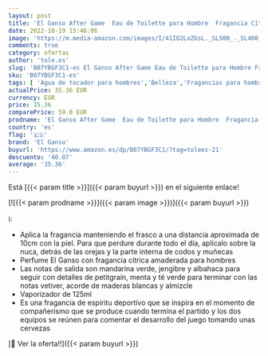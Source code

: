 ```yaml
---
layout: post
title: 'El Ganso After Game  Eau de Toilette para Hombre  Fragancia Cítrica Amaderada  125 ml con Vaporizador'
date: 2022-10-19 15:46:06
image: 'https://m.media-amazon.com/images/I/41IO2LoZGsL._SL500_._SL400_.jpg'
comments: true
category: ofertas
author: 'tole.es'
slug: 'B07YBGF3C1-es El Ganso After Game Eau de Toilette para Hombre Fragancia...'
sku: 'B07YBGF3C1-es'
tags: [ 'Agua de tocador para hombres','Belleza','Fragancias para hombres','Perfumes y fragancias','de','eau','el ganso','toilette','🇪🇸', ]
actualPrice: 35.36 EUR
currency: EUR
price: 35.36
comparePrice: 59.0 EUR
prodname: 'El Ganso After Game  Eau de Toilette para Hombre  Fragancia Cítrica Amaderada  125 ml con Vaporizador'
country: 'es'
flag: '🇪🇸'
brand: 'El Ganso'
buyurl: 'https://www.amazon.es/dp/B07YBGF3C1/?tag=tolees-21'
descuento: '40.07'
average: '35.36'
---
```


Está [{{< param title >}}]({{< param buyurl >}}) en el siguiente enlace!

[![{{< param prodname >}}]({{< param image >}})]({{< param buyurl >}})

ℹ️:

- Aplica la fragancia manteniendo el frasco a una distancia aproximada de 10cm con la piel. Para que perdure durante todo el día, aplícalo sobre la nuca, detrás de las orejas y la parte interna de codos y muñecas
- Perfume El Ganso con fragancia cítrica amaderada para hombres
- Las notas de salida son mandarina verde, jengibre y albahaca para seguir con detalles de petitgrain, menta y té verde para terminar con las notas vetiver, acorde de maderas blancas y almizcle
- Vaporizador de 125ml
- Es una fragancia de espíritu deportivo que se inspira en el momento de compañerismo que se produce cuando termina el partido y los dos equipos se reúnen para comentar el desarrollo del juego tomando unas cervezas

[🛒 Ver la oferta!!]({{< param buyurl >}})
